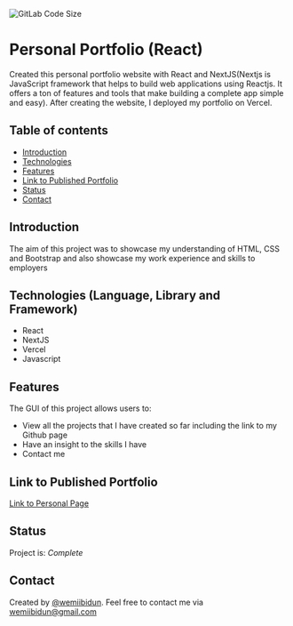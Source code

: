 ![GitLab Code Size](https://img.shields.io/github/languages/code-size/wemiibidun/personal_portfolio)

# Personal Portfolio (React)
Created this personal portfolio website with React and  NextJS(Nextjs is JavaScript framework that helps to build web applications using Reactjs. It offers a ton of features and tools that make building a complete app simple and easy). After creating the website, I deployed my portfolio on Vercel.

## Table of contents
* [Introduction](#introduction)
* [Technologies](#technologies-language-library-and-framework)
* [Features](#features)
* [Link to Published Portfolio](#link-to-published-portfolio)
* [Status](#status)
* [Contact](#contact)


## Introduction
The aim of this project was to showcase my understanding of HTML, CSS and Bootstrap and also showcase my work experience and skills to employers


## Technologies (Language, Library and Framework)
* React
* NextJS
* Vercel
* Javascript

## Features
The GUI of this project allows users to:
* View all the projects that I have created so far including the link to my Github page
* Have an insight to the skills I have
* Contact me

## Link to Published Portfolio

[Link to Personal Page](https://personal-portfolio-react-e9ojg853j-wemiibidun.vercel.app/)

## Status
Project is: _Complete_

## Contact
Created by [@wemiibidun](https://twitter.com/wemiibidun/). Feel free to contact me via wemiibidun@gmail.com


